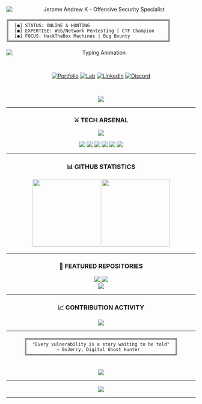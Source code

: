 <div align="center">

<img
  src="https://capsule-render.vercel.app/api?type=waving&font=Orbitron&fontColor=ffffff&text=Jerome%20Andrew%20K&height=200&fontSize=80&color=gradient&customColorList=6,11,20&animation=twinkling&fontAlignY=35&desc=OFFENSIVE%20SECURITY%20SPECIALIST&descAlignY=55&descAlign=50&descSize=20"
  alt="Jerome Andrew K - Offensive Security Specialist"
  style="display:block;margin:0 auto;"
  loading="lazy"
/>




</div>

<p align="center">

```ascii
╔═══════════════════════════════════════════════════════════╗
║  [●] STATUS: ONLINE & HUNTING                             ║
║  [●] EXPERTISE: Web/Network Pentesting | CTF Champion     ║
║  [●] FOCUS: HackTheBox Machines | Bug Bounty              ║
╚═══════════════════════════════════════════════════════════╝
```

</p>

<div align="center">

<img
  src="https://readme-typing-svg.demolab.com?font=Fira%20Code&weight=800&size=22&duration=3000&pause=1000&color=00FFD9&center=true&vCenter=true&width=600&lines=%E2%9A%A1%20BREAKING%20SYSTEMS;%F0%9F%94%90%20BUILDING%20DEFENSES;%F0%9F%92%BB%20CODE%20IS%20POETRY;%F0%9F%8E%AF%20EXPLOITS%20ARE%20ART"
  alt="Typing Animation"
  style="display:block;margin:0 auto;"
  loading="lazy"
/>

<br/>

[![Portfolio](https://img.shields.io/badge/⚡_PORTFOLIO-000?style=for-the-badge&logo=vercel&logoColor=00FFD9)](https://jerome.co.in)
[![Lab](https://img.shields.io/badge/🧪_LAB-000?style=for-the-badge&logo=proton&logoColor=FF006E)](https://0xjerry.jerome.co.in)
[![LinkedIn](https://img.shields.io/badge/💼_LINKEDIN-000?style=for-the-badge&logo=linkedin&logoColor=0077B5)](https://linkedin.com/in/jerome-andrew-k-093b2620a)
[![Discord](https://img.shields.io/badge/💬_DISCORD-000?style=for-the-badge&logo=discord&logoColor=5865F2)](https://discord.com/users/1408916757069959231)

<br/>

![](https://komarev.com/ghpvc/?username=Jery0843&label=VISITORS&color=00d4ff&style=for-the-badge)

</div>

---

<div align="center">

### ⚔️ TECH ARSENAL

</div>

<p align="center">
<img src="https://skillicons.dev/icons?i=python,bash,powershell,linux,kali,react,nodejs,vscode,git,docker,aws,cloudflare&theme=dark"/>
</p>

<div align="center">

![](https://img.shields.io/badge/🔥_BURP_SUITE-FF6633?style=for-the-badge&logoColor=white)
![](https://img.shields.io/badge/⚡_METASPLOIT-2596CD?style=for-the-badge&logoColor=white)
![](https://img.shields.io/badge/🌐_WIRESHARK-1679A7?style=for-the-badge&logoColor=white)
![](https://img.shields.io/badge/🎯_NMAP-4A154B?style=for-the-badge&logoColor=white)
![](https://img.shields.io/badge/💀_HACKTHEBOX-9FEF00?style=for-the-badge&logoColor=black)
![](https://img.shields.io/badge/🎮_TRYHACKME-212C42?style=for-the-badge&logoColor=white)

</div>

---

<div align="center">

### 📊 GITHUB STATISTICS

<img height="180" src="https://github-readme-stats.vercel.app/api?username=Jery0843&show_icons=true&theme=dark&hide_border=true&bg_color=0d1117&title_color=00FFD9&icon_color=FF006E&text_color=ffffff&border_radius=10"/>
<img height="180" src="https://streak-stats.demolab.com?user=Jery0843&theme=dark&hide_border=true&background=0d1117&ring=00FFD9&fire=FF006E&currStreakLabel=00FFD9&sideNums=ffffff&currStreakNum=00FFD9&dates=888888&border_radius=10"/>

</div>

---

<div align="center">

### 🎯 FEATURED REPOSITORIES

<a href="https://github.com/Jery0843/HackTheBox">
<img src="https://github-readme-stats.vercel.app/api/pin/?username=Jery0843&repo=HackTheBox&theme=dark&hide_border=true&bg_color=0d1117&title_color=00FFD9&icon_color=FF006E&text_color=ffffff&border_radius=10"/>
</a>
<a href="https://github.com/Jery0843/TryHackMe">
<img src="https://github-readme-stats.vercel.app/api/pin/?username=Jery0843&repo=TryHackMe&theme=dark&hide_border=true&bg_color=0d1117&title_color=00FFD9&icon_color=FF006E&text_color=ffffff&border_radius=10"/>
</a>

<br/>

<a href="https://github.com/Jery0843/0xJerry-s-Lab">
<img src="https://github-readme-stats.vercel.app/api/pin/?username=Jery0843&repo=0xJerry-s-Lab&theme=dark&hide_border=true&bg_color=0d1117&title_color=00FFD9&icon_color=FF006E&text_color=ffffff&border_radius=10"/>
</a>

</div>

---

<div align="center">

### 📈 CONTRIBUTION ACTIVITY

<img src="https://github-readme-activity-graph.vercel.app/graph?username=Jery0843&custom_title=Contribution%20Activity&hide_border=true&bg_color=0d1117&color=00FFD9&line=FF006E&point=ffffff&area=true&area_color=00FFD9&radius=10"/>

</div>

---

<div align="center">

```ascii
╔═══════════════════════════════════════════════════════╗
║  "Every vulnerability is a story waiting to be told"  ║
║           — 0xJerry, Digital Ghost Hunter             ║
╚═══════════════════════════════════════════════════════╝
```

<br/>

<img src="https://quotes-github-readme.vercel.app/api?type=horizontal&theme=dark&border=true"/>

</div>

---

<div align="center">

<img src="https://capsule-render.vercel.app/api?type=waving&color=gradient&customColorList=6,11,20&height=120&section=footer"/>

</div>

---
